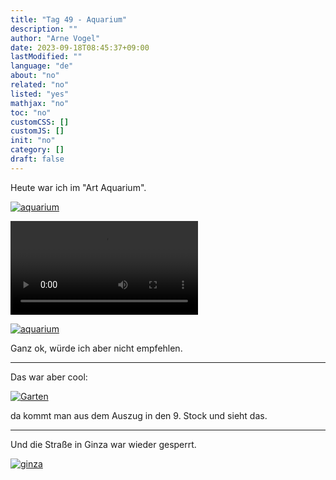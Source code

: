```yaml
---
title: "Tag 49 - Aquarium"
description: ""
author: "Arne Vogel"
date: 2023-09-18T08:45:37+09:00
lastModified: ""
language: "de"
about: "no"
related: "no"
listed: "yes"
mathjax: "no"
toc: "no"
customCSS: []
customJS: []
init: "no"
category: []
draft: false
---
```


Heute war ich im "Art Aquarium".

[![aquarium](aquarium-small.jpg)](aquarium.jpg)

<video controls src="aquarium.mp4"></video>

[![aquarium](aquarium2-small.jpg)](aquarium2.jpg)

Ganz ok, würde ich aber nicht empfehlen.

---

Das war aber cool:

[![Garten](garten-small.jpg)](garten.jpg)

da kommt man aus dem Auszug in den 9. Stock und sieht das.

---

Und die Straße in Ginza war wieder gesperrt.

[![ginza](ginza-small.jpg)](ginza.jpg)
